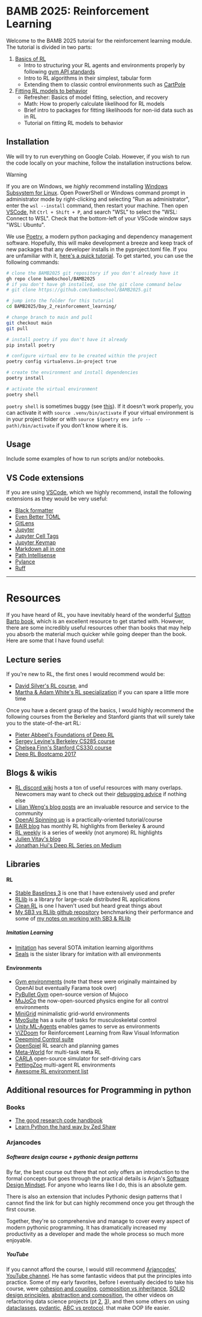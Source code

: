 # BAMB 2025: Reinforcement Learning

Welcome to the BAMB 2025 tutorial for the reinforcement learning module. The tutorial is divided in two parts:

1. [Basics of RL](./part1_rl_basics/)
   - Intro to structuring your RL agents and environments properly by following [gym API standards](https://github.com/Farama-Foundation/Gymnasium?tab=readme-ov-file#api)
   - Intro to RL algorithms in their simplest, tabular form
   - Extending them to classic control environments such as [CartPole](https://gymnasium.farama.org/environments/classic_control/cart_pole/)
2. [Fitting RL models to behavior](./part2_fitting_rl_models/)
   - Refresher: Basics of model fitting, selection, and recovery
   - Math: How to properly calculate likelihood for RL models
   - Brief intro to packages for fitting likelihoods for non-iid data such as in RL
   - Tutorial on fitting RL models to behavior

## Installation

We will try to run everything on Google Colab. However, if you wish to run the code locally on your machine, follow the installation instructions below.

> [!WARNING]
> If you are on Windows, we *highly* recommend installing [Windows Subsystem for Linux](https://learn.microsoft.com/en-us/windows/wsl/install). Open PowerShell or Windows command prompt in administrator mode by right-clicking and selecting "Run as administrator", enter the ```wsl --install``` command, then restart your machine. Then open [VSCode](https://code.visualstudio.com/Download), hit `Ctrl + Shift + P`, and search "WSL" to select the "WSL: Connect to WSL". Check that the bottom-left of your VSCode window says "WSL: Ubuntu".

We use [Poetry](https://python-poetry.org/), a modern python packaging and dependency management software. Hopefully, this will make development a breeze and keep track of new packages that any developer installs in the pyproject.toml file. If you are unfamiliar with it, [here's a quick tutorial](https://www.youtube.com/watch?v=0f3moPe_bhk). To get started, you can use the following commands:

```sh
# clone the BAMB2025 git repository if you don't already have it
gh repo clone bambschool/BAMB2025
# if you don't have gh installed, use the git clone command below
# git clone https://github.com/bambschool/BAMB2025.git

# jump into the folder for this tutorial
cd BAMB2025/Day_2_reinforcement_learning/

# change branch to main and pull
git checkout main
git pull

# install poetry if you don't have it already
pip install poetry

# configure virtual env to be created within the project
poetry config virtualenvs.in-project true

# create the environment and install dependencies
poetry install

# activate the virtual environment
poetry shell
```

`poetry shell` is sometimes buggy (see [this](https://stackoverflow.com/questions/60580332/poetry-virtual-environment-already-activated)). If it doesn't work properly, you can activate it with `source .venv/bin/activate` if your virtual environment is in your project folder or with `source $(poetry env info --path)/bin/activate` if you don't know where it is.

## Usage

Include some examples of how to run scripts and/or notebooks.

## VS Code extensions

If you are using [VSCode](https://code.visualstudio.com/Download), which we highly recommend, install the following extensions as they would be very useful:

- [Black formatter](https://marketplace.visualstudio.com/items?itemName=ms-python.black-formatter)
- [Even Better TOML](https://marketplace.visualstudio.com/items?itemName=tamasfe.even-better-toml)
- [GitLens](https://marketplace.visualstudio.com/items?itemName=eamodio.gitlens)
- [Jupyter](https://marketplace.visualstudio.com/items?itemName=ms-toolsai.jupyter)
- [Jupyter Cell Tags](https://marketplace.visualstudio.com/items?itemName=ms-toolsai.vscode-jupyter-cell-tags)
- [Jupyter Keymap](https://marketplace.visualstudio.com/items?itemName=ms-toolsai.jupyter-keymap)
- [Markdown all in one](https://marketplace.visualstudio.com/items?itemName=yzhang.markdown-all-in-one)
- [Path Intellisense](https://marketplace.visualstudio.com/items?itemName=christian-kohler.path-intellisense)
- [Pylance](https://marketplace.visualstudio.com/items?itemName=ms-python.vscode-pylance)
- [Ruff](https://marketplace.visualstudio.com/items?itemName=charliermarsh.ruff)

--- 

# Resources

If you have heard of RL, you have inevitably heard of the wonderful [Sutton Barto book](http://incompleteideas.net/book/RLbook2020.pdf), which is an excellent resource to get started with. However, there are some incredibly useful resources other than books that may help you absorb the material much quicker while going deeper than the book. Here are some that I have found useful:

## Lecture series

If you're new to RL, the first ones I would recommend would be:

- [David Silver's RL course](https://youtube.com/playlist?list=PLzuuYNsE1EZAXYR4FJ75jcJseBmo4KQ9-), and
- [Martha & Adam White's RL specialization](https://www.coursera.org/specializations/reinforcement-learning#courses) if you can spare a little more time

Once you have a decent grasp of the basics, I would highly recommend the following courses from the Berkeley and Stanford giants that will surely take you to the state-of-the-art RL:

- [Pieter Abbeel's Foundations of Deep RL](https://youtube.com/playlist?list=PLwRJQ4m4UJjNymuBM9RdmB3Z9N5-0IlY0)
- [Sergey Levine's Berkeley CS285 course](https://youtube.com/playlist?list=PL_iWQOsE6TfURIIhCrlt-wj9ByIVpbfGc)
- [Chelsea Finn's Stanford CS330 course](https://youtube.com/playlist?list=PLoROMvodv4rMIJ-TvblAIkw28Wxi27B36)
- [Deep RL Bootcamp 2017](https://www.youtube.com/playlist?list=PLXoDfcPNqdnkdhRCrCCdVUOtKOwuBhJdF)

## Blogs & wikis

- [RL discord wiki](https://github.com/andyljones/reinforcement-learning-discord-wiki/wiki) hosts a ton of useful resources with many overlaps. Newcomers may want to check out their [debugging advice](https://github.com/andyljones/reinforcement-learning-discord-wiki/wiki#debugging-advice) if nothing else
- [Lilian Weng's blog posts](https://lilianweng.github.io/archives/) are an invaluable resource and service to the community
- [OpenAI Spinning up](https://spinningup.openai.com/en/latest/) is a practically-oriented tutorial/course
- [BAIR blog](https://bair.berkeley.edu/blog/about/) has monthly RL highlights from Berkeley & around
- [RL weekly](https://v1.endtoend.ai/rl-weekly/ "https://v1.endtoend.ai/rl-weekly/") is a series of weekly (not anymore) RL highlights
- [Julien Vitay's blog](https://julien-vitay.net/deeprl/)
- [Jonathan Hui's Deep RL Series on Medium](https://jonathan-hui.medium.com/rl-deep-reinforcement-learning-series-833319a95530)

## Libraries

#### RL

- [Stable Baselines 3](https://github.com/DLR-RM/stable-baselines3) is one that I have extensively used and prefer
- [RLlib](https://docs.ray.io/en/latest/rllib/index.html) is a library for large-scale distributed RL applications
- [Clean RL](https://github.com/vwxyzjn/cleanrl) is one I haven't used but heard great things about
- [My SB3 vs RLlib github repository](https://github.com/nisheetpatel/sb3-vs-rllib) benchmarking their performance and some of [my notes on working with SB3 & RLlib](https://github.com/nisheetpatel/sb3-vs-rllib/blob/main/docs/notes_sb3_vs_rllib.md)

##### Imitation Learning

- [Imitation](https://github.com/HumanCompatibleAI/imitation) has several SOTA imitation learning algorithms
- [Seals](https://github.com/HumanCompatibleAI/seals) is the sister library for imitation with all environments

#### Environments

- [Gym environments](https://gymnasium.farama.org/) (note that these were originally maintained by OpenAI but eventually Farama took over)
- [PyBullet Gym](https://github.com/benelot/pybullet-gym) open-source version of Mujoco
- [MuJoCo](https://github.com/deepmind/mujoco) the now-open-sourced physics engine for all control environments
- [MiniGrid](https://github.com/maximecb/gym-minigrid) minimalistic grid-world environments
- [MyoSuite](https://github.com/facebookresearch/myosuite) has a suite of tasks for musculoskeletal control
- [Unity ML-Agents](https://github.com/Unity-Technologies/ml-agents) enables games to serve as environments
- [ViZDoom](https://github.com/mwydmuch/ViZDoom) for Reinforcement Learning from Raw Visual Information
- [Deepmind Control suite](https://github.com/deepmind/dm_control)
- [OpenSpiel](https://github.com/deepmind/open_spiel) RL search and planning games
- [Meta-World](https://meta-world.github.io/) for multi-task meta RL
- [CARLA](http://carla.org/) open-source simulator for self-driving cars
- [PettingZoo](https://www.pettingzoo.ml/) multi-agent RL environments
- [Awesome RL environment list](https://github.com/clvrai/awesome-rl-envs)

## Additional resources for Programming in python

### Books

- [The good research code handbook](https://goodresearch.dev/index.html)
- [Learn Python the hard way by Zed Shaw](https://rupert.id.au/python/book/learn-python3-the-hard-way-nov-15-2018.pdf) 

### Arjancodes

##### Software design course + pythonic design patterns

By far, the best course out there that not only offers an introduction to the formal concepts but goes through the practical details is Arjan's [Software Design Mindset](https://www.arjancodes.com/mindset). For anyone who learns like I do, this is an absolute gem.

There is also an extension that includes Pythonic design patterns that I cannot find the link for but can highly recommend once you get through the first course.

Together, they're so comprehensive and manage to cover every aspect of modern pythonic programming. It has dramatically increased my productivity as a developer and made the whole process so much more enjoyable.

##### YouTube

If you cannot afford the course, I would still recommend [Arjancodes' YouTube channel](https://www.youtube.com/c/arjancodes). He has some fantastic videos that put the principles into practice. Some of my early favorites, before I eventually decided to take his course, were [cohesion and coupling](https://www.youtube.com/watch?v=eiDyK_ofPPM), [composition vs inheritance](https://www.youtube.com/watch?v=0mcP8ZpUR38), [SOLID design principles](https://www.youtube.com/watch?v=pTB30aXS77U), [abstraction and composition](https://www.youtube.com/watch?v=ka70COItN40&t=3s), the other videos on refactoring data science projects (pt [2](https://www.youtube.com/watch?v=Tx4AxbQNv3U), [3](https://www.youtube.com/watch?v=8fFqakxhW84)), and then some others on using [dataclasses](https://www.youtube.com/watch?v=vRVVyl9uaZc), [pydantic](https://www.youtube.com/watch?v=Vj-iU-8_xLs), [ABC vs protocol](https://www.youtube.com/watch?v=xvb5hGLoK0A&t=248s). that make OOP life easier.
